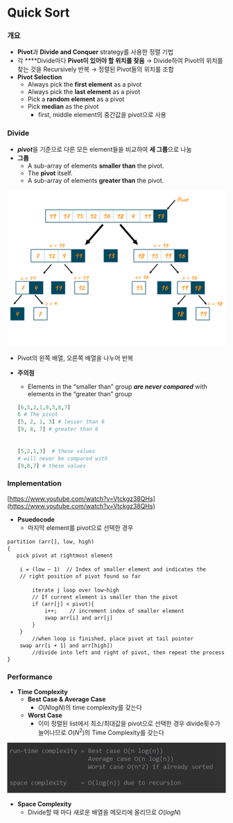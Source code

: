 # Quick Sort

### 개요

- **Pivot**과 **Divide and Conquer** strategy를 사용한 정렬 기법
- 각 ****Divide마다 **Pivot이 있어야 할 위치를 찾음**  → Divide하여 Pivot의 위치를 찾는 것을 Recursively 반복 → 정렬된 Pivot들의 위치를 조합
- **Pivot Selection**
    - Always pick the **first element** as a pivot
    - Always pick the **last element** as a pivot
    - Pick a **random element** as a pivot
    - Pick **median** as the pivot
        - first, middle element의 중간값을 pivot으로 사용

### **Divide**

- ***pivot***을 기준으로 다른 모든 element들을 비교하여 **세 그룹**으로 나눔
- **그룹**
    - A sub-array of elements **smaller than** the pivot.
    - The **pivot** itself.
    - A sub-array of elements **greater than** the pivot.

![Untitled](Quick%20Sort%2008b6eac46d734402ab0c9d9e91e0a07d/Untitled.png)

- Pivot의 왼쪽 배열, 오른쪽 배열을 나누어 반복
- **주의점**
    - Elements in the “smaller than” group ***are never compared*** with elements in the “greater than” group
    
    ```python
    [6,5,2,1,9,3,8,7]
    6 # The pivot
    [5, 2, 1, 3] # lesser than 6
    [9, 8, 7] # greater than 6
     
     
    [5,2,1,3]  # these values
    # will never be compared with 
    [9,8,7] # these values
    ```
    

### Implementation

[https://www.youtube.com/watch?v=Vtckgz38QHs](https://www.youtube.com/watch?v=Vtckgz38QHs)

- **Psuedocode**
    - 마지막 element를 pivot으로 선택한 경우

```
partition (arr[], low, high)
{
   pick pivot at rightmost element

    i = (low – 1)  // Index of smaller element and indicates the 
    // right position of pivot found so far

		iterate j loop over low~high
        // If current element is smaller than the pivot
        if (arr[j] < pivot){
            i++;    // increment index of smaller element
            swap arr[i] and arr[j]
        }
    }
		//when loop is finished, place pivot at tail pointer
    swap arr[i + 1] and arr[high])
		//divide into left and right of pivot, then repeat the process
}
```

### Performance

- **Time Complexity**
    - **Best Case & Average Case**
        - $O(NlogN)$의 time complexity를 갖는다
    - **Worst Case**
        - 이미 정렬된 list에서 최소/최대값을 pivot으로 선택한 경우 divide횟수가 늘어나므로 $O(N^2)$의 Time Complexity를 갖는다

![Untitled](Quick%20Sort%2008b6eac46d734402ab0c9d9e91e0a07d/Untitled%201.png)

- **Space Complexity**
    - Divide할 때 마다 새로운 배열을 메모리에 올리므로 $O(logN)$